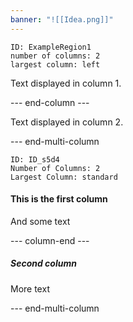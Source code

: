 ```yaml
---
banner: "![[Idea.png]]"
---
```

```start-multi-column  
ID: ExampleRegion1  
number of columns: 2  
largest column: left  
```

Text displayed in column 1.

--- end-column ---

Text displayed in column 2.

--- end-multi-column 

```start-multi-column
ID: ID_s5d4
Number of Columns: 2
Largest Column: standard
```

#### This is the first column

And some text

--- column-end ---

##### Second column

More text

--- end-multi-column





```start-multi-column

```